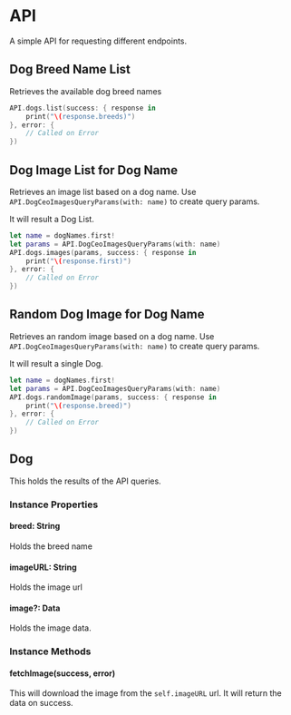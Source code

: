 # API

A simple API for requesting different endpoints.

## Dog Breed Name List

Retrieves the available dog breed names

```swift
API.dogs.list(success: { response in
    print("\(response.breeds)")
}, error: {
    // Called on Error
})
```

## Dog Image List for Dog Name

Retrieves an image list based on a dog name.
Use `API.DogCeoImagesQueryParams(with: name)` to create query params.

It will result a Dog List.

```swift
let name = dogNames.first!
let params = API.DogCeoImagesQueryParams(with: name)
API.dogs.images(params, success: { response in
    print("\(response.first)")
}, error: {
    // Called on Error
})
```

## Random Dog Image for Dog Name

Retrieves an random image based on a dog name.
Use `API.DogCeoImagesQueryParams(with: name)` to create query params.

It will result a single Dog.

```swift
let name = dogNames.first!
let params = API.DogCeoImagesQueryParams(with: name)
API.dogs.randomImage(params, success: { response in
    print("\(response.breed)")
}, error: {
    // Called on Error
})
```
## Dog

This holds the results of the API queries.

### Instance Properties
 
 #### breed: String

Holds the breed name

#### imageURL: String

Holds the image url

#### image?: Data

Holds the image data.

### Instance Methods

#### fetchImage(success, error)

This will download the image from the `self.imageURL` url. It will return the data on success.
